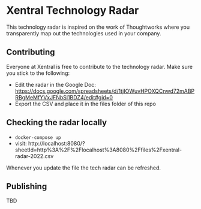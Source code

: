 # Xentral Technology Radar

This technology radar is inspired on the work of Thoughtworks where you transparently map out the technologies used in your company.

## Contributing

Everyone at Xentral is free to contribute to the technology radar. Make sure you stick to the following:

-   Edit the radar in the Google Doc: https://docs.google.com/spreadsheets/d/1tjIOWuvHPOXQCnwd72mABPRBgMeMfYVxJFNbSl1BDZ4/edit#gid=0
-   Export the CSV and place it in the files folder of this repo

## Checking the radar locally

-   `docker-compose up`
-   visit: http://localhost:8080/?sheetId=http%3A%2F%2Flocalhost%3A8080%2Ffiles%2Fxentral-radar-2022.csv

Whenever you update the file the tech radar can be refreshed.

## Publishing

TBD
